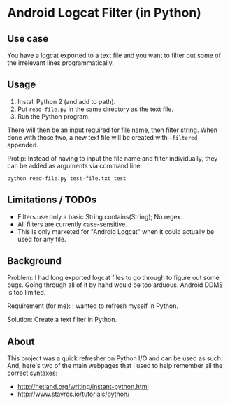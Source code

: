 # Android Logcat Filter (in Python) #


## Use case ##
You have a logcat exported to a text file and you want to filter out some of the irrelevant lines programmatically.


## Usage ##
1. Install Python 2 (and add to path).
2. Put `read-file.py` in the same directory as the text file.
3. Run the Python program.

There will then be an input required for file name, then filter string. When done with those two, a new text file will be created with `-filtered` appended.

Protip: Instead of having to input the file name and filter individually, they can be added as arguments via command line:

    python read-file.py test-file.txt test


## Limitations / TODOs ##
* Filters use only a basic String.contains(String); No regex.
* All filters are currently case-sensitive.
* This is only marketed for "Android Logcat" when it could actually be used for any file.


## Background ##
Problem: I had long exported logcat files to go through to figure out some bugs. Going through all of it by hand would be too arduous. Android DDMS is too limited.

Requirement (for me): I wanted to refresh myself in Python.

Solution: Create a text filter in Python.


## About ##
This project was a quick refresher on Python I/O and can be used as such. And, here's two of the main webpages that I used to help remember all the correct syntaxes:
* http://hetland.org/writing/instant-python.html
* http://www.stavros.io/tutorials/python/
